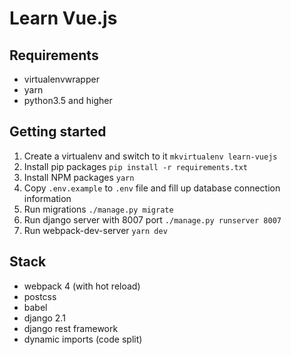 # Learn Vue.js

## Requirements
- virtualenvwrapper
- yarn
- python3.5 and higher

## Getting started
1. Create a virtualenv and switch to it `mkvirtualenv learn-vuejs`
2. Install pip packages `pip install -r requirements.txt`
3. Install NPM packages `yarn`
4. Copy `.env.example` to `.env` file and fill up database connection information
5. Run migrations `./manage.py migrate`
6. Run django server with 8007 port `./manage.py runserver 8007`
7. Run webpack-dev-server `yarn dev`

## Stack
- webpack 4 (with hot reload)
- postcss
- babel
- django 2.1
- django rest framework
- dynamic imports (code split)
